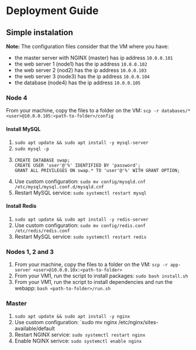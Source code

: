 # Deployment Guide

## Simple instalation
**Note:** The configuration files consider that the VM where you have:
- the master server with NGINX (master) has ip address `10.0.0.101`
- the web server 1 (node1) has the ip address `10.0.0.102`
- the web server 2 (nod2) has the ip address `10.0.0.103`
- the web server 3 (node3) has the ip address `10.0.0.104`
- the database (node4) has the ip address `10.0.0.105`

### Node 4
From your machine, copy the files to a folder on the VM: `scp -r databases/* <user>@10.0.0.105:<path-to-folder>/config`

#### Install MySQL
1. `sudo apt update && sudo apt install -y mysql-server`
2. `sudo mysql -p`
3. 
    ```mysql
    CREATE DATABASE swap;
    CREATE USER 'user'@'%' IDENTIFIED BY 'password';
    GRANT ALL PRIVILEGES ON swap.* TO 'user'@'%' WITH GRANT OPTION;
    ```
4. Use custom configuration: `sudo mv config/mysqld.cnf /etc/mysql/mysql.conf.d/mysqld.cnf`
5. Restart MySQL service: `sudo systemctl restart mysql`

#### Install Redis
1. `sudo apt update && sudo apt install -y redis-server`
4. Use custom configuration: `sudo mv config/redis.conf /etc/redis/redis.conf`
5. Restart MySQL service: `sudo systemctl restart redis`

### Nodes 1, 2 and 3
1. From your machine, copy the files to a folder on the VM: `scp -r app-server <user>@10.0.0.10x:<path-to-folder>`
2. From your VM1, run the script to install packages:  `sudo bash install.sh`
3. From your VM1, run the script to install dependencies and run the webapp:  `bash <path-to-folder>/run.sh`

### Master
1. `sudo apt update && sudo apt install -y nginx`
2. Use custom configuration: `sudo mv nginx /etc/nginx/sites-available/default
3. Restart NGINX service: `sudo systemctl restart nginx`
4. Enable NGINX serivce: `sudo systemctl enable nginx`